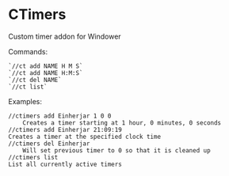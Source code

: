 # CTimers
Custom timer addon for Windower

Commands:

    `//ct add NAME H M S`
    `//ct add NAME H:M:S`
    `//ct del NAME`
    `//ct list`

Examples:

    //ctimers add Einherjar 1 0 0
        Creates a timer starting at 1 hour, 0 minutes, 0 seconds
    //ctimers add Einherjar 21:09:19
	Creates a timer at the specified clock time
    //ctimers del Einherjar
        Will set previous timer to 0 so that it is cleaned up
    //ctimers list
	List all currently active timers

